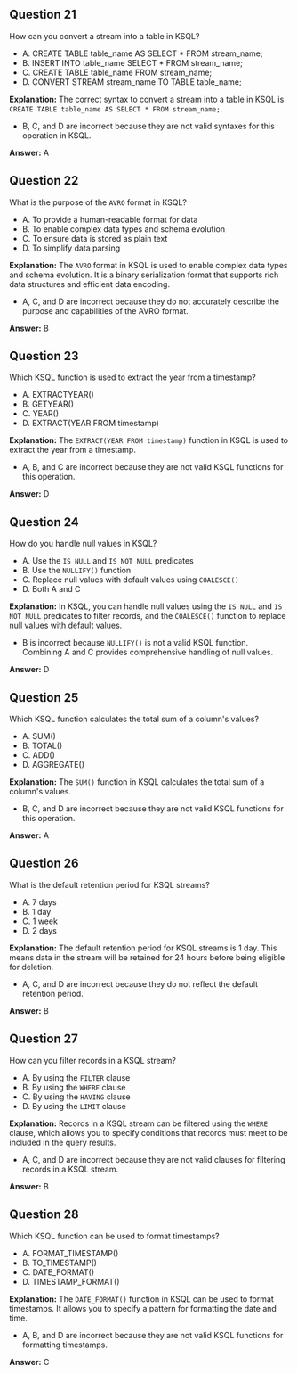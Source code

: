 ## Question 21

How can you convert a stream into a table in KSQL?

- A. CREATE TABLE table_name AS SELECT * FROM stream_name;
- B. INSERT INTO table_name SELECT * FROM stream_name;
- C. CREATE TABLE table_name FROM stream_name;
- D. CONVERT STREAM stream_name TO TABLE table_name;

**Explanation:**
The correct syntax to convert a stream into a table in KSQL is `CREATE TABLE table_name AS SELECT * FROM stream_name;`.

- B, C, and D are incorrect because they are not valid syntaxes for this operation in KSQL.

**Answer:** A

## Question 22

What is the purpose of the `AVRO` format in KSQL?

- A. To provide a human-readable format for data
- B. To enable complex data types and schema evolution
- C. To ensure data is stored as plain text
- D. To simplify data parsing

**Explanation:**
The `AVRO` format in KSQL is used to enable complex data types and schema evolution. It is a binary serialization format that supports rich data structures and efficient data encoding.

- A, C, and D are incorrect because they do not accurately describe the purpose and capabilities of the AVRO format.

**Answer:** B

## Question 23

Which KSQL function is used to extract the year from a timestamp?

- A. EXTRACTYEAR()
- B. GETYEAR()
- C. YEAR()
- D. EXTRACT(YEAR FROM timestamp)

**Explanation:**
The `EXTRACT(YEAR FROM timestamp)` function in KSQL is used to extract the year from a timestamp.

- A, B, and C are incorrect because they are not valid KSQL functions for this operation.

**Answer:** D

## Question 24

How do you handle null values in KSQL?

- A. Use the `IS NULL` and `IS NOT NULL` predicates
- B. Use the `NULLIFY()` function
- C. Replace null values with default values using `COALESCE()`
- D. Both A and C

**Explanation:**
In KSQL, you can handle null values using the `IS NULL` and `IS NOT NULL` predicates to filter records, and the `COALESCE()` function to replace null values with default values.

- B is incorrect because `NULLIFY()` is not a valid KSQL function. Combining A and C provides comprehensive handling of null values.

**Answer:** D

## Question 25

Which KSQL function calculates the total sum of a column's values?

- A. SUM()
- B. TOTAL()
- C. ADD()
- D. AGGREGATE()

**Explanation:**
The `SUM()` function in KSQL calculates the total sum of a column's values.

- B, C, and D are incorrect because they are not valid KSQL functions for this operation.

**Answer:** A

## Question 26

What is the default retention period for KSQL streams?

- A. 7 days
- B. 1 day
- C. 1 week
- D. 2 days

**Explanation:**
The default retention period for KSQL streams is 1 day. This means data in the stream will be retained for 24 hours before being eligible for deletion.

- A, C, and D are incorrect because they do not reflect the default retention period.

**Answer:** B

## Question 27

How can you filter records in a KSQL stream?

- A. By using the `FILTER` clause
- B. By using the `WHERE` clause
- C. By using the `HAVING` clause
- D. By using the `LIMIT` clause

**Explanation:**
Records in a KSQL stream can be filtered using the `WHERE` clause, which allows you to specify conditions that records must meet to be included in the query results.

- A, C, and D are incorrect because they are not valid clauses for filtering records in a KSQL stream.

**Answer:** B

## Question 28

Which KSQL function can be used to format timestamps?

- A. FORMAT_TIMESTAMP()
- B. TO_TIMESTAMP()
- C. DATE_FORMAT()
- D. TIMESTAMP_FORMAT()

**Explanation:**
The `DATE_FORMAT()` function in KSQL can be used to format timestamps. It allows you to specify a pattern for formatting the date and time.

- A, B, and D are incorrect because they are not valid KSQL functions for formatting timestamps.

**Answer:** C

